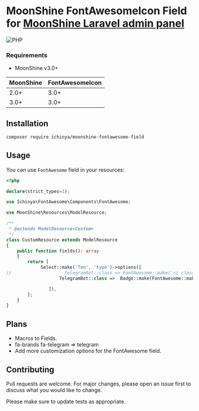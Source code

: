 # MoonShine FontAwesomeIcon Field for [MoonShine Laravel admin panel](https://moonshine-laravel.com)

![PHP](https://img.shields.io/badge/PHP-^8.2-blue.svg?style=flat)

### Requirements

- MoonShine v3.0+

| MoonShine | FontAwesomeIcon |
|-----------|-----------------|
| 2.0+      | 3.0+            |
| 3.0+      | 3.0+            |

## Installation

```bash
composer require ichinya/moonshine-fontawesome-field
```

## Usage

You can use `FontAwesome` field in your resources:

```php
<?php

declare(strict_types=1);

use Ichinya\FontAwesome\Components\FontAwesome;

use MoonShine\Resources\ModelResource;

/**
 * @extends ModelResource<Custom>
 */
class CustomResource extends ModelResource
{
    public function fields(): array
    {
        return [
             Select::make('Тип', 'type')->options([
//                    TelegramBot::class => FontAwesome::make('<i class="fa-brands fa-telegram"></i>' , 'blue'),
                    TelegramBot::class =>  Badge::make(FontAwesome::make('<i class="fa-brands fa-telegram"></i>' , 'blue') . 'Telegram', 'blue'),

                ]),
        ];
    }
}
```

## Plans

* Macros to Fields.
* fa-brands fa-telegram => telegram
* Add more customization options for the FontAwesome field.

## Contributing

Pull requests are welcome. For major changes, please open an issue first
to discuss what you would like to change.

Please make sure to update tests as appropriate.
